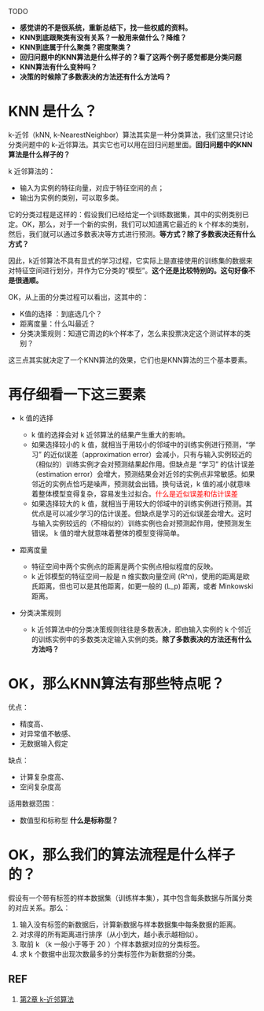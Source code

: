 
TODO

* **感觉讲的不是很系统，重新总结下，找一些权威的资料。**
* **KNN到底跟聚类有没有关系？一般用来做什么？降维？**
* **KNN到底属于什么聚类？密度聚类？**
* **回归问题中的KNN算法是什么样子的？看了这两个例子感觉都是分类问题**
* **KNN算法有什么变种吗？**
* **决策的时候除了多数表决的方法还有什么方法吗？**





# KNN 是什么？


k-近邻（kNN, k-NearestNeighbor）算法其实是一种分类算法，我们这里只讨论分类问题中的 k-近邻算法。其实它也可以用在回归问题里面。**回归问题中的KNN算法是什么样子的？**

k 近邻算法的：

* 输入为实例的特征向量，对应于特征空间的点；
* 输出为实例的类别，可以取多类。


它的分类过程是这样的：假设我们已经给定一个训练数据集，其中的实例类别已定。OK，那么，对于一个新的实例，我们可以知道离它最近的 k 个样本的类别，然后，我们就可以通过多数表决等方式进行预测。**等方式？除了多数表决还有什么方式？**

因此，k近邻算法不具有显式的学习过程，它实际上是直接使用的训练集的数据来对特征空间进行划分，并作为它分类的“模型”。**这个还是比较特别的。这句好像不是很通顺。**

OK，从上面的分类过程可以看出，这其中的：

* K值的选择 ：到底选几个？
* 距离度量：什么叫最近？
* 分类决策规则：知道它周边的k个样本了，怎么来投票决定这个测试样本的类别？


这三点其实就决定了一个KNN算法的效果，它们也是KNN算法的三个基本要素。


# 再仔细看一下这三要素






  * k 值的选择
    * k 值的选择会对 k 近邻算法的结果产生重大的影响。
    * 如果选择较小的 k 值，就相当于用较小的邻域中的训练实例进行预测，“学习” 的近似误差（approximation error）会减小，只有与输入实例较近的（相似的）训练实例才会对预测结果起作用。但缺点是 “学习” 的估计误差（estimation error）会增大，预测结果会对近邻的实例点非常敏感。如果邻近的实例点恰巧是噪声，预测就会出错。换句话说，k 值的减小就意味着整体模型变得复杂，容易发生过拟合。<span style="color:red;">什么是近似误差和估计误差</span>
    * 如果选择较大的 k 值，就相当于用较大的邻域中的训练实例进行预测。其优点是可以减少学习的估计误差。但缺点是学习的近似误差会增大。这时与输入实例较远的（不相似的）训练实例也会对预测起作用，使预测发生错误。 k 值的增大就意味着整体的模型变得简单。

  * 距离度量
    * 特征空间中两个实例点的距离是两个实例点相似程度的反映。
    * k 近邻模型的特征空间一般是 n 维实数向量空间 \(R^n\)，使用的距离是欧氏距离，但也可以是其他距离，如更一般的 \(L_p\) 距离，或者 Minkowski 距离。

  * 分类决策规则
    * k 近邻算法中的分类决策规则往往是多数表决，即由输入实例的 k 个邻近的训练实例中的多数类决定输入实例的类。**除了多数表决的方法还有什么方法吗？**


# OK，那么KNN算法有那些特点呢？


优点：

* 精度高、
* 对异常值不敏感、
* 无数据输入假定

缺点：

* 计算复杂度高、
* 空间复杂度高


适用数据范围：

* 数值型和标称型 **什么是标称型？**





# OK，那么我们的算法流程是什么样子的？


假设有一个带有标签的样本数据集（训练样本集），其中包含每条数据与所属分类的对应关系。那么：

1. 输入没有标签的新数据后，计算新数据与样本数据集中每条数据的距离。
2. 对求得的所有距离进行排序（从小到大，越小表示越相似）。
3. 取前 k （k 一般小于等于 20 ）个样本数据对应的分类标签。
4. 求 k 个数据中出现次数最多的分类标签作为新数据的分类。





## REF

1. [第2章 k-近邻算法](http://ml.apachecn.org/mlia/knn/)
